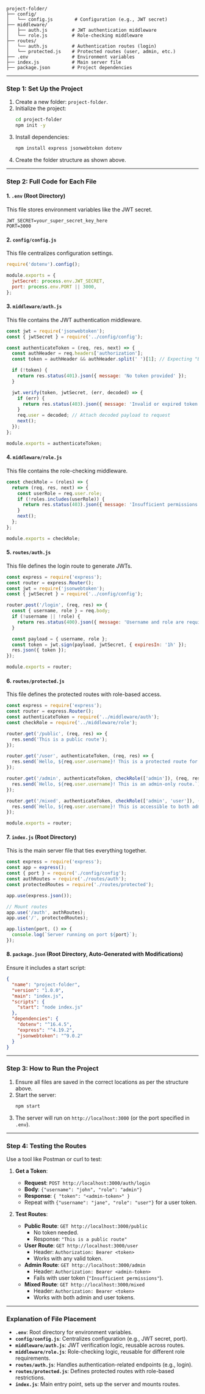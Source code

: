 
```
project-folder/
├── config/
│   └── config.js        # Configuration (e.g., JWT secret)
├── middleware/
│   ├── auth.js         # JWT authentication middleware
│   └── role.js         # Role-checking middleware
├── routes/
│   └── auth.js         # Authentication routes (login)
│   └── protected.js    # Protected routes (user, admin, etc.)
├── .env                # Environment variables
├── index.js            # Main server file
├── package.json        # Project dependencies
```

---

### Step 1: Set Up the Project
1. Create a new folder: `project-folder`.
2. Initialize the project:
   ```bash
   cd project-folder
   npm init -y
   ```
3. Install dependencies:
   ```bash
   npm install express jsonwebtoken dotenv
   ```
4. Create the folder structure as shown above.

---

### Step 2: Full Code for Each File

#### 1. `.env` (Root Directory)
This file stores environment variables like the JWT secret.
```plaintext
JWT_SECRET=your_super_secret_key_here
PORT=3000
```

#### 2. `config/config.js`
This file centralizes configuration settings.
```javascript
require('dotenv').config();

module.exports = {
  jwtSecret: process.env.JWT_SECRET,
  port: process.env.PORT || 3000,
};
```

#### 3. `middleware/auth.js`
This file contains the JWT authentication middleware.
```javascript
const jwt = require('jsonwebtoken');
const { jwtSecret } = require('../config/config');

const authenticateToken = (req, res, next) => {
  const authHeader = req.headers['authorization'];
  const token = authHeader && authHeader.split(' ')[1]; // Expecting "Bearer <token>"

  if (!token) {
    return res.status(401).json({ message: 'No token provided' });
  }

  jwt.verify(token, jwtSecret, (err, decoded) => {
    if (err) {
      return res.status(403).json({ message: 'Invalid or expired token' });
    }
    req.user = decoded; // Attach decoded payload to request
    next();
  });
};

module.exports = authenticateToken;
```

#### 4. `middleware/role.js`
This file contains the role-checking middleware.
```javascript
const checkRole = (roles) => {
  return (req, res, next) => {
    const userRole = req.user.role;
    if (!roles.includes(userRole)) {
      return res.status(403).json({ message: 'Insufficient permissions' });
    }
    next();
  };
};

module.exports = checkRole;
```

#### 5. `routes/auth.js`
This file defines the login route to generate JWTs.
```javascript
const express = require('express');
const router = express.Router();
const jwt = require('jsonwebtoken');
const { jwtSecret } = require('../config/config');

router.post('/login', (req, res) => {
  const { username, role } = req.body;
  if (!username || !role) {
    return res.status(400).json({ message: 'Username and role are required' });
  }

  const payload = { username, role };
  const token = jwt.sign(payload, jwtSecret, { expiresIn: '1h' });
  res.json({ token });
});

module.exports = router;
```

#### 6. `routes/protected.js`
This file defines the protected routes with role-based access.
```javascript
const express = require('express');
const router = express.Router();
const authenticateToken = require('../middleware/auth');
const checkRole = require('../middleware/role');

router.get('/public', (req, res) => {
  res.send('This is a public route');
});

router.get('/user', authenticateToken, (req, res) => {
  res.send(`Hello, ${req.user.username}! This is a protected route for all users.`);
});

router.get('/admin', authenticateToken, checkRole(['admin']), (req, res) => {
  res.send(`Hello, ${req.user.username}! This is an admin-only route.`);
});

router.get('/mixed', authenticateToken, checkRole(['admin', 'user']), (req, res) => {
  res.send(`Hello, ${req.user.username}! This is accessible to both admins and users.`);
});

module.exports = router;
```

#### 7. `index.js` (Root Directory)
This is the main server file that ties everything together.
```javascript
const express = require('express');
const app = express();
const { port } = require('./config/config');
const authRoutes = require('./routes/auth');
const protectedRoutes = require('./routes/protected');

app.use(express.json());

// Mount routes
app.use('/auth', authRoutes);
app.use('/', protectedRoutes);

app.listen(port, () => {
  console.log(`Server running on port ${port}`);
});
```

#### 8. `package.json` (Root Directory, Auto-Generated with Modifications)
Ensure it includes a start script:
```json
{
  "name": "project-folder",
  "version": "1.0.0",
  "main": "index.js",
  "scripts": {
    "start": "node index.js"
  },
  "dependencies": {
    "dotenv": "^16.4.5",
    "express": "^4.19.2",
    "jsonwebtoken": "^9.0.2"
  }
}
```

---

### Step 3: How to Run the Project
1. Ensure all files are saved in the correct locations as per the structure above.
2. Start the server:
   ```bash
   npm start
   ```
3. The server will run on `http://localhost:3000` (or the port specified in `.env`).

---

### Step 4: Testing the Routes
Use a tool like Postman or curl to test:

1. **Get a Token**:
   - **Request**: `POST http://localhost:3000/auth/login`
   - **Body**: `{"username": "john", "role": "admin"}`
   - **Response**: `{ "token": "<admin-token>" }`
   - Repeat with `{"username": "jane", "role": "user"}` for a user token.

2. **Test Routes**:
   - **Public Route**: `GET http://localhost:3000/public`
     - No token needed.
     - Response: `"This is a public route"`
   - **User Route**: `GET http://localhost:3000/user`
     - Header: `Authorization: Bearer <token>`
     - Works with any valid token.
   - **Admin Route**: `GET http://localhost:3000/admin`
     - Header: `Authorization: Bearer <admin-token>`
     - Fails with user token (`"Insufficient permissions"`).
   - **Mixed Route**: `GET http://localhost:3000/mixed`
     - Header: `Authorization: Bearer <token>`
     - Works with both admin and user tokens.

---

### Explanation of File Placement
- **`.env`**: Root directory for environment variables.
- **`config/config.js`**: Centralizes configuration (e.g., JWT secret, port).
- **`middleware/auth.js`**: JWT verification logic, reusable across routes.
- **`middleware/role.js`**: Role-checking logic, reusable for different role requirements.
- **`routes/auth.js`**: Handles authentication-related endpoints (e.g., login).
- **`routes/protected.js`**: Defines protected routes with role-based restrictions.
- **`index.js`**: Main entry point, sets up the server and mounts routes.
